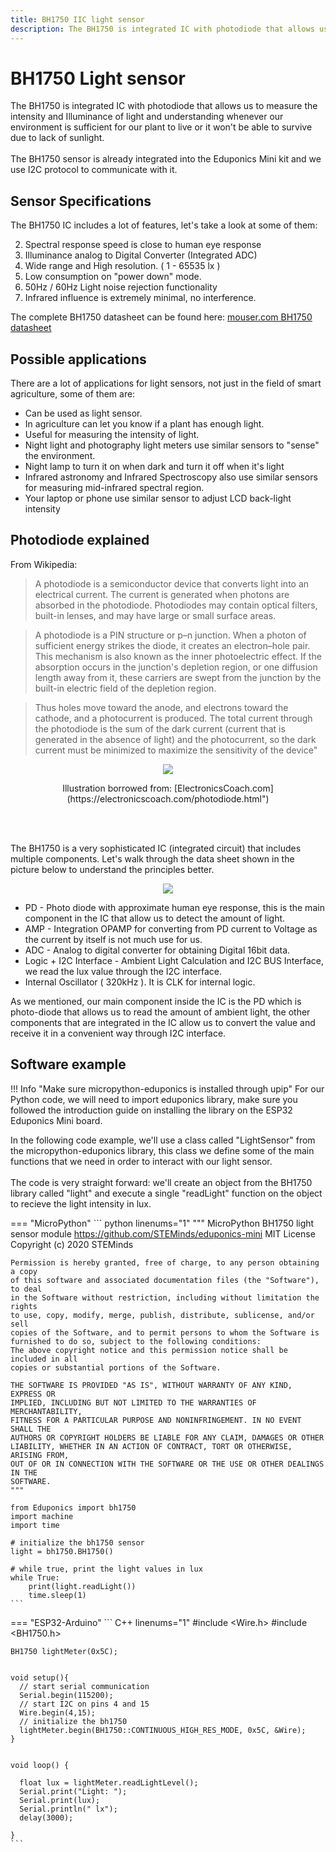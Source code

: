 ```yaml
---
title: BH1750 IIC light sensor
description: The BH1750 is integrated IC with photodiode that allows us to measure the intensity and Illuminance of light and understanding whenever our environment is sufficient for our plant to live or it won't be able to survive due to lack of sunlight.
---
```


# BH1750 Light sensor

The BH1750 is integrated IC with photodiode that allows us to measure the intensity and Illuminance of light and understanding whenever our environment is sufficient for our plant to live or it won't be able to survive due to lack of sunlight.
<br/><br/>
The BH1750 sensor is already integrated into the Eduponics Mini kit and we use I2C protocol to communicate with it.

## Sensor Specifications

The BH1750 IC includes a lot of features, let's take a look at some of them:

2. Spectral response speed is close to human eye response
3. Illuminance analog to Digital Converter (Integrated ADC)
4. Wide range and High resolution. ( 1 - 65535 lx )
5. Low consumption on "power down" mode.
6. 50Hz / 60Hz Light noise rejection functionality
7. Infrared influence is extremely minimal, no interference.

The complete BH1750 datasheet can be found here: [mouser.com BH1750 datasheet](https://www.mouser.com/datasheet/2/348/bh1750fvi-e-186247.pdf)

## Possible applications

There are a lot of applications for light sensors, not just in the field of smart agriculture, some of them are:

* Can be used as light sensor.
* In agriculture can let you know if a plant has enough light.
* Useful for measuring the intensity of light.
* Night light and photography light meters use similar sensors to "sense" the environment.
* Night lamp to turn it on when dark and turn it off when it's light
* Infrared astronomy and Infrared Spectroscopy also use similar sensors for measuring mid-infrared spectral region.
* Your laptop or phone use similar sensor to adjust LCD back-light intensity


## Photodiode explained

From Wikipedia:

>A photodiode is a semiconductor device that converts light into an electrical current. The current is generated when photons are absorbed in the photodiode. Photodiodes may contain optical filters, built-in lenses, and may have large or small surface areas.

> A photodiode is a PIN structure or p–n junction. When a photon of sufficient energy strikes the diode, it creates an electron–hole pair. This mechanism is also known as the inner photoelectric effect. If the absorption occurs in the junction's depletion region, or one diffusion length away from it, these carriers are swept from the junction by the built-in electric field of the depletion region.

>Thus holes move toward the anode, and electrons toward the cathode, and a photocurrent is produced. The total current through the photodiode is the sum of the dark current (current that is generated in the absence of light) and the photocurrent, so the dark current must be minimized to maximize the sensitivity of the device"

<p align="center">
  <img src="https://cdn.steminds.com/docs/kits/eduponics_mini/photodiode_explained.jpg">
</p>
<p align="center">
</p>
<center>
  Illustration borrowed from: [ElectronicsCoach.com](https://electronicscoach.com/photodiode.html")
</center>

<br/><br/>

The BH1750 is a very sophisticated IC (integrated circuit) that includes multiple components. Let's walk through the data sheet shown in the picture below to understand the principles better.

<p align="center">
  <img src="https://cdn.steminds.com/docs/kits/eduponics_mini/bh1750.png">
</p>

* PD - Photo diode with approximate human eye response, this is the main component in the IC that allow us to detect the amount of light.
* AMP - Integration OPAMP for converting from PD current to Voltage as the current by itself is not much use for us.
* ADC - Analog to digital converter for obtaining Digital 16bit data.
* Logic + I2C Interface - Ambient Light Calculation and I2C BUS Interface, we read the lux value through the I2C interface.
* Internal Oscillator ( 320kHz ). It is CLK for internal logic.

As we mentioned, our main component inside the IC is the PD which is photo-diode that allows us to read the amount of ambient light, the other components that are integrated in the IC allow us to convert the value and receive it in a convenient way through I2C interface.

## Software example

!!! Info "Make sure micropython-eduponics is installed through upip"
    For our Python code, we will need to import eduponics library, make sure you followed the introduction guide on installing the library on the ESP32 Eduponics Mini board.

In the following code example, we'll use a class called "LightSensor" from the micropython-eduponics library, this class we define some of the main functions that we need in order to interact with our light sensor.
<br/><br/>
The code is very straight forward: we'll create an object from the BH1750 library called "light" and execute a single "readLight" function on the object to recieve the light intensity in lux.

=== "MicroPython"
    ``` python linenums="1"
    """
    MicroPython BH1750 light sensor module
    https://github.com/STEMinds/eduponics-mini
    MIT License
    Copyright (c) 2020 STEMinds

    Permission is hereby granted, free of charge, to any person obtaining a copy
    of this software and associated documentation files (the "Software"), to deal
    in the Software without restriction, including without limitation the rights
    to use, copy, modify, merge, publish, distribute, sublicense, and/or sell
    copies of the Software, and to permit persons to whom the Software is
    furnished to do so, subject to the following conditions:
    The above copyright notice and this permission notice shall be included in all
    copies or substantial portions of the Software.

    THE SOFTWARE IS PROVIDED "AS IS", WITHOUT WARRANTY OF ANY KIND, EXPRESS OR
    IMPLIED, INCLUDING BUT NOT LIMITED TO THE WARRANTIES OF MERCHANTABILITY,
    FITNESS FOR A PARTICULAR PURPOSE AND NONINFRINGEMENT. IN NO EVENT SHALL THE
    AUTHORS OR COPYRIGHT HOLDERS BE LIABLE FOR ANY CLAIM, DAMAGES OR OTHER
    LIABILITY, WHETHER IN AN ACTION OF CONTRACT, TORT OR OTHERWISE, ARISING FROM,
    OUT OF OR IN CONNECTION WITH THE SOFTWARE OR THE USE OR OTHER DEALINGS IN THE
    SOFTWARE.
    """

    from Eduponics import bh1750
    import machine
    import time

    # initialize the bh1750 sensor
    light = bh1750.BH1750()

    # while true, print the light values in lux
    while True:
        print(light.readLight())
        time.sleep(1)
    ```
=== "ESP32-Arduino"
    ``` C++ linenums="1"
    #include <Wire.h>
    #include <BH1750.h>

    BH1750 lightMeter(0x5C);


    void setup(){
      // start serial communication
      Serial.begin(115200);
      // start I2C on pins 4 and 15
      Wire.begin(4,15);
      // initialize the bh1750
      lightMeter.begin(BH1750::CONTINUOUS_HIGH_RES_MODE, 0x5C, &Wire);
    }


    void loop() {

      float lux = lightMeter.readLightLevel();
      Serial.print("Light: ");
      Serial.print(lux);
      Serial.println(" lx");
      delay(3000);

    }
    ```
